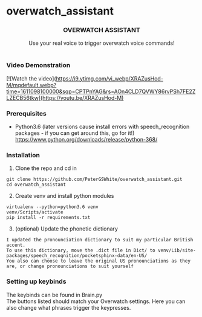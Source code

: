 # overwatch_assistant

<h3 align="center">OVERWATCH ASSISTANT</h3>

  <p align="center">
    Use your real voice to trigger overwatch voice commands!<br>
    <br/>
  </p>
  
### Video Demonstration

[![Watch the video](https://i9.ytimg.com/vi_webp/XRAZusHod-M/mqdefault.webp?time=1611098100000&sqp=CPTPnYAG&rs=AOn4CLD7QVWY86rvPSh7FE2ZLZECB56tkw](https://youtu.be/XRAZusHod-M)

### Prerequisites

* Python3.6 (later versions cause install errors with speech_recognition packages - if you can get around this, go for it!)<br>
https://www.python.org/downloads/release/python-368/

### Installation

1. Clone the repo and cd in
```
git clone https://github.com/PeterGSWhite/overwatch_assistant.git
cd overwatch_assistant
```

2. Create venv and install python modules
```
virtualenv --python=python3.6 venv
venv/Scripts/activate
pip install -r requirements.txt
```

3. (optional) Update the phonetic dictionary <br>
```
I updated the pronounciation dictionary to suit my particular British accent.
To use this dictionary, move the .dict file in Dict/ to venv/Lib/site-packages/speech_recognition/pocketsphinx-data/en-US/
You also can choose to leave the original US pronounciations as they are, or change pronounciations to suit yourself
```

### Setting up keybinds
The keybinds can be found in Brain.py<br>
The buttons listed should match your Overwatch settings. Here you can also change what phrases trigger the keypresses.
